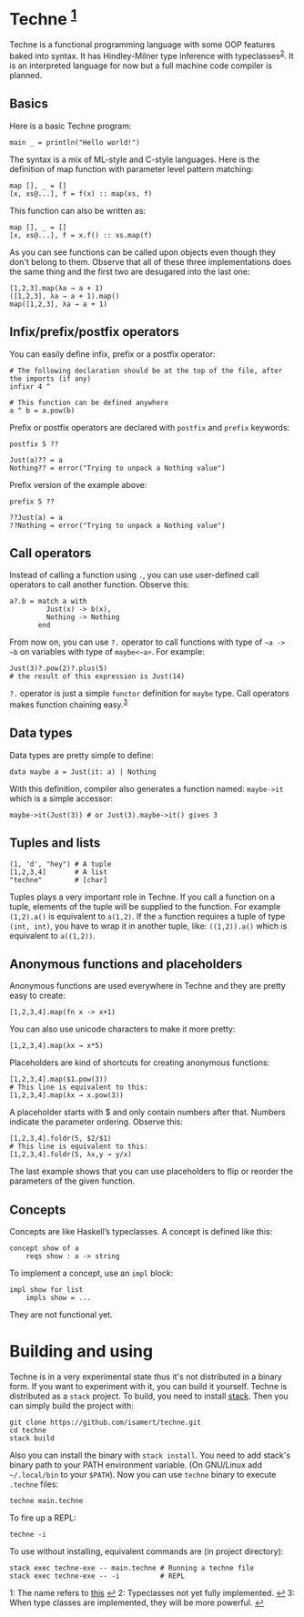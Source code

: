 # Techne <sup name="a1">[1](#fn1)</sup>
Techne is a functional programming language with some OOP features baked into syntax. It has Hindley-Milner type inference with typeclasses<sup name="a2">[2](#fn2)</sup>.  It is an interpreted language for now but a full machine code compiler is planned.

## Basics
Here is a basic Techne program:

```
main _ = println("Hello world!")
```

The syntax is a mix of ML-style and C-style languages. Here is the definition of map function with parameter level pattern matching:

```
map [], _ = []
[x, xs@...], f = f(x) :: map(xs, f)
```

This function can also be written as:

```
map [], _ = []
[x, xs@...], f = x.f() :: xs.map(f)
```

As you can see functions can be called upon objects even though they don't belong to them. Observe that all of these three implementations does the same thing and the first two are desugared into the last one:

```
[1,2,3].map(λa → a + 1)
([1,2,3], λa → a + 1).map()
map([1,2,3], λa → a + 1)
```

## Infix/prefix/postfix operators
You can easily define infix, prefix or a postfix operator:

```
# The following declaration should be at the top of the file, after the imports (if any)
infixr 4 ^

# This function can be defined anywhere
a ^ b = a.pow(b)
```

Prefix or postfix operators are declared with `postfix` and `prefix` keywords:

```
postfix 5 ??

Just(a)?? = a
Nothing?? = error("Trying to unpack a Nothing value")
```

Prefix version of the example above:

```
prefix 5 ??

??Just(a) = a
??Nothing = error("Trying to unpack a Nothing value")
```

## Call operators
Instead of calling a function using `.`, you can use user-defined call operators to call another function. Observe this:

```
a?.b = match a with
         Just(x) -> b(x),
         Nothing -> Nothing
       end
```

From now on, you can use `?.` operator to call functions with type of `~a -> ~b` on variables with type of `maybe<~a>`. For example:

```
Just(3)?.pow(2)?.plus(5)
# the result of this expression is Just(14)
```

`?.` operator is just a simple `functor` definition for `maybe` type. Call operators makes function chaining easy.<sup name="a3">[3](#fn3)</sup>

## Data types
Data types are pretty simple to define:

```
data maybe a = Just(it: a) | Nothing
```

With this definition, compiler also generates a function named: `maybe->it` which is a simple accessor:

```
maybe->it(Just(3)) # or Just(3).maybe->it() gives 3
```

## Tuples and lists
```
(1, 'd', "hey") # A tuple
[1,2,3,4]       # A list
"techne"        # [char]
```

Tuples plays a very important role in Techne. If you call a function on a tuple, elements of the tuple will be supplied to the function. For example `(1,2).a()` is equivalent to `a(1,2)`. If the `a` function requires a tuple of type `(int, int)`, you have to wrap it in another tuple, like: `((1,2)).a()` which is equivalent to `a((1,2))`.

## Anonymous functions and placeholders
Anonymous functions are used everywhere in Techne and they are pretty easy to create:

```
[1,2,3,4].map(fn x -> x+1)
```

You can also use unicode characters to make it more pretty:

```
[1,2,3,4].map(λx → x*5)
```

Placeholders are kind of shortcuts for creating anonymous functions:

```
[1,2,3,4].map($1.pow(3))
# This line is equivalent to this:
[1,2,3,4].map(λx → x.pow(3))
```

A placeholder starts with $ and only contain numbers after that. Numbers indicate the parameter ordering. Observe this:

```
[1,2,3,4].foldr(5, $2/$1)
# This line is equivalent to this:
[1,2,3,4].foldr(5, λx,y → y/x)
```

The last example shows that you can use placeholders to flip or reorder the parameters of the given function.

## Concepts
Concepts are like Haskell’s typeclasses. A concept is defined like this:

```
concept show of a
    reqs show : a -> string
```

To implement a concept, use an `impl` block:

```
impl show for list
    impls show = ...
```

They are not functional yet.


# Building and using
Techne is in a very experimental state thus it's not distributed in a binary form. If you want to experiment with it, you can build it yourself. Techne is distributed as a `stack` project. To build, you need to install [stack](https://docs.haskellstack.org/en/stable/README/). Then you can simply build the project with:

```
git clone https://github.com/isamert/techne.git
cd techne
stack build
```

Also you can install the binary with `stack install`. You need to add stack's binary path to your PATH environment variable. (On GNU/Linux add `~/.local/bin` to your `$PATH`). Now you can use `techne` binary to execute `.techne` files:

```
techne main.techne
```

To fire up a REPL:

```
techne -i
```

To use without installing, equivalent commands are (in project directory):

```
stack exec techne-exe -- main.techne # Running a techne file
stack exec techne-exe -- -i          # REPL
```

<a name="fn1">1</a>: The name refers to [this](https://plato.stanford.edu/entries/episteme-techne/) [↩](#a1)
<a name="fn2">2</a>: Typeclasses not yet fully implemented. [↩](#a2)
<a name="fn3">3</a>: When type classes are implemented, they will be more powerful. [↩](#a3)
